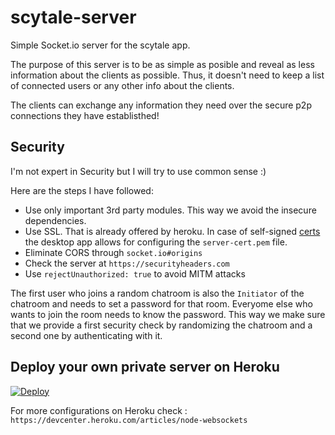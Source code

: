 # scytale-server

Simple Socket.io server for the scytale app.

The purpose of this server is to be as simple as posible and reveal as less information about the clients as possible. Thus, it doesn't need to keep a list of connected users or any other info about the clients.

The clients can exchange any information they need over the secure p2p connections they have establisthed!

## Security

I'm not expert in Security but I will try to use common sense :)

Here are the steps I have followed:

* Use only important 3rd party modules. This way we avoid the insecure dependencies.
* Use SSL. That is already offered by heroku. In case of self-signed [certs](https://socket.io/docs/client-api/#With-a-self-signed-certificate) the desktop app allows for configuring the `server-cert.pem` file.
* Eliminate CORS through `socket.io#origins`
* Check the server at `https://securityheaders.com`
* Use `rejectUnauthorized: true` to avoid MITM attacks

The first user who joins a random chatroom is also the `Initiator` of the chatroom and needs to set a password for that room. Everyome else who wants to join the room needs to know the password. This way we make sure that we provide a first security check by randomizing the chatroom and a second one by authenticating with it.

## Deploy your own private server on Heroku

[![Deploy](https://www.herokucdn.com/deploy/button.svg)](https://heroku.com/deploy?template=https://github.com/cpapazaf/scytale-server/tree/master&env[HEROKUAPP_DOMAIN]=scytale-server)

For more configurations on Heroku check : `https://devcenter.heroku.com/articles/node-websockets`
